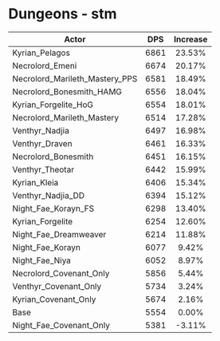 # Dungeons - stm
| Actor | DPS | Increase |
|---|:---:|:---:|
|Kyrian_Pelagos|6861|23.53%|
|Necrolord_Emeni|6674|20.17%|
|Necrolord_Marileth_Mastery_PPS|6581|18.49%|
|Necrolord_Bonesmith_HAMG|6556|18.04%|
|Kyrian_Forgelite_HoG|6554|18.01%|
|Necrolord_Marileth_Mastery|6514|17.28%|
|Venthyr_Nadjia|6497|16.98%|
|Venthyr_Draven|6461|16.33%|
|Necrolord_Bonesmith|6451|16.15%|
|Venthyr_Theotar|6442|15.99%|
|Kyrian_Kleia|6406|15.34%|
|Venthyr_Nadjia_DD|6394|15.12%|
|Night_Fae_Korayn_FS|6298|13.40%|
|Kyrian_Forgelite|6254|12.60%|
|Night_Fae_Dreamweaver|6214|11.88%|
|Night_Fae_Korayn|6077|9.42%|
|Night_Fae_Niya|6052|8.97%|
|Necrolord_Covenant_Only|5856|5.44%|
|Venthyr_Covenant_Only|5734|3.24%|
|Kyrian_Covenant_Only|5674|2.16%|
|Base|5554|0.00%|
|Night_Fae_Covenant_Only|5381|-3.11%|
